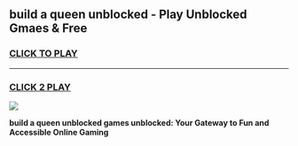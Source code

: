 
## build a queen unblocked - Play Unblocked Gmaes & Free
<h3>
<a href="https://news.freeplayer.one?title=build_a_queen_unblocked&ref=23F">CLICK TO PLAY</a></h3>
<hr>

<h3>
<a href="https://news.freeplayer.one?title=build_a_queen_unblocked&ref=23F">CLICK 2 PLAY</a>
  
</h3>

<a href="https://news.freeplayer.one?title=build_a_queen_unblocked&ref=23F/"><img src="https://clearcache.store/games.png"></a>


**build a queen unblocked games unblocked: Your Gateway to Fun and Accessible Online Gaming**
